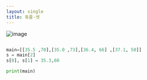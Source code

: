 ```yaml
---
layout: single
title: 튜플-셋
---
```


![image](https://user-images.githubusercontent.com/80248096/112445162-2f1b6c00-8d92-11eb-89ac-6eca3cdebc63.png)

~~~python

main=[[35.5 ,70],[35.0 ,73],[36.4, 66] ,[37.1, 50]]
s = main[2]
s[0], s[1] = 35.3,60

print(main)

~~~
